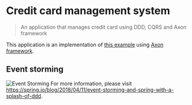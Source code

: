 # Credit card management system
> An application that manages credit card using DDD, CQRS and Axon framework

This application is an implementation of [this example](https://spring.io/blog/2018/04/11/event-storming-and-spring-with-a-splash-of-ddd) 
using [Axon framework](https://axoniq.io/).

## Event storming
![Event Storming](https://i.imgur.com/vBhouxJ.png)
For more information, please visit https://spring.io/blog/2018/04/11/event-storming-and-spring-with-a-splash-of-ddd.

